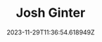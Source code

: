---
title: "Josh Ginter"
category: "IndieWeb & Personal Blogs"
site_url: https://thenewsprint.co/
feed_url: https://thenewsprint.co/rss/
date: 2023-11-29T11:36:54.618949Z
domain: thenewsprint.co

---